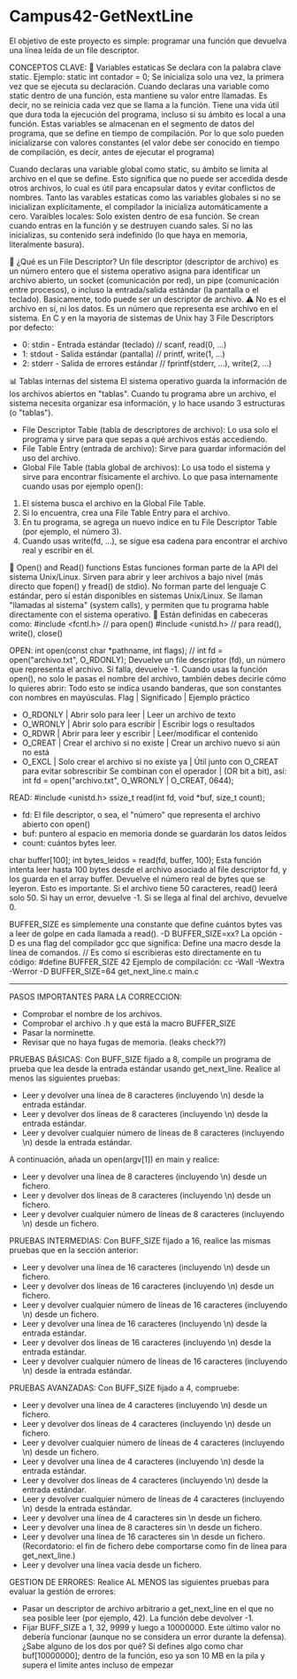 # Campus42-GetNextLine
El objetivo de este proyecto es simple: programar una función que devuelva una línea leída de un file descriptor.

CONCEPTOS CLAVE:
🔹 Variables estaticas
Se declara con la palabra clave static. Ejemplo: static int contador = 0;
Se inicializa solo una vez, la primera vez que se ejecuta su declaración.
Cuando declaras una variable como static dentro de una función, esta mantiene su valor entre llamadas. Es decir, no se reinicia cada vez que se llama a la función.
Tiene una vida útil que dura toda la ejecución del programa, incluso si su ámbito es local a una función.
Estas variables se almacenan en el segmento de datos del programa, que se define en tiempo de compilación. Por lo que solo pueden inicializarse con valores constantes (el valor debe ser conocido en tiempo de compilación, es decir, antes de ejecutar el programa)

Cuando declaras una variable global como static, su ámbito se limita al archivo en el que se define. Esto significa que no puede ser accedida desde otros archivos, lo cual es útil para encapsular datos y evitar conflictos de nombres.
Tanto las varables estaticas como las variables globales si no se inicializan explícitamente, el compilador la inicializa automáticamente a cero.
Varaibles locales: Solo existen dentro de esa función. Se crean cuando entras en la función y se destruyen cuando sales. Si no las inicializas, su contenido será indefinido (lo que haya en memoria, literalmente basura).

🔹 ¿Qué es un File Descriptor?
Un file descriptor (descriptor de archivo) es un número entero que el sistema operativo asigna para identificar un archivo abierto, un socket (comunicación por red), un pipe (comunicación entre procesos), o incluso la entrada/salida estándar (la pantalla o el teclado). Basicamente, todo puede ser un descriptor de archivo.
⚠️ No es el archivo en sí, ni los datos. Es un número que representa ese archivo en el sistema.
En C y en la mayoria de sistemas de Unix hay 3 File Descriptors por defecto:
- 0: stdin - Entrada estándar (teclado) // scanf, read(0, ...)
- 1: stdout - Salida estándar (pantalla) // printf, write(1, ...)
- 2: stderr - Salida de errores estándar // fprintf(stderr, ...), write(2, ...)

📊 Tablas internas del sistema
El sistema operativo guarda la información de los archivos abiertos en "tablas". Cuando tu programa abre un archivo, el sistema necesita organizar esa información, y lo hace usando 3 estructuras (o "tablas").
- File Descriptor Table (tabla de descriptores de archivo): Lo usa solo el programa y sirve para que sepas a qué archivos estás accediendo.
- File Table Entry (entrada de archivo): Sirve para guardar información del uso del archivo.
- Global File Table (tabla global de archivos): Lo usa todo el sistema	y sirve para encontrar físicamente el archivo.
Lo que pasa internamente cuando usas por ejemplo open():
1. El sistema busca el archivo en la Global File Table.
2. Si lo encuentra, crea una File Table Entry para el archivo.
3. En tu programa, se agrega un nuevo índice en tu File Descriptor Table (por ejemplo, el número 3).
4. Cuando usas write(fd, ...), se sigue esa cadena para encontrar el archivo real y escribir en él.

🔹 Open() and Read() functions
Estas funciones forman parte de la API del sistema Unix/Linux. Sirven para abrir y leer archivos a bajo nivel (más directo que fopen() y fread() de stdio).
No forman parte del lenguaje C estándar, pero sí están disponibles en sistemas Unix/Linux.
Se llaman "llamadas al sistema" (system calls), y permiten que tu programa hable directamente con el sistema operativo.
🔧 Están definidas en cabeceras como:
#include <fcntl.h>    // para open()
#include <unistd.h>   // para read(), write(), close()

OPEN: 
int open(const char *pathname, int flags); // int fd = open("archivo.txt", O_RDONLY);
Devuelve un file descriptor (fd), un número que representa el archivo. Si falla, devuelve -1.
Cuando usas la función open(), no solo le pasas el nombre del archivo, también debes decirle cómo lo quieres abrir:
Todo esto se indica usando banderas, que son constantes con nombres en mayúsculas.
Flag | Significado | Ejemplo práctico
- O_RDONLY | Abrir solo para leer | Leer un archivo de texto
- O_WRONLY | Abrir solo para escribir | Escribir logs o resultados
- O_RDWR | Abrir para leer y escribir | Leer/modificar el contenido
- O_CREAT | Crear el archivo si no existe | Crear un archivo nuevo si aún no está
- O_EXCL | Solo crear el archivo si no existe ya | Útil junto con O_CREAT para evitar sobrescribir
Se combinan con el operador | (OR bit a bit), así: int fd = open("archivo.txt", O_WRONLY | O_CREAT, 0644);

READ: 
#include <unistd.h>
ssize_t read(int fd, void *buf, size_t count);
- fd: El file descriptor, o sea, el "número" que representa el archivo abierto con open()
- buf: puntero al espacio en memoria donde se guardarán los datos leídos
- count: cuántos bytes leer.

char buffer[100];
int bytes_leidos = read(fd, buffer, 100);
Esta función intenta leer hasta 100 bytes desde el archivo asociado al file descriptor fd, y los guarda en el array buffer.
Devuelve el número real de bytes que se leyeron. Esto es importante.
Si el archivo tiene 50 caracteres, read() leerá solo 50.
Si hay un error, devuelve -1.
Si se llega al final del archivo, devuelve 0.

BUFFER_SIZE es simplemente una constante que define cuántos bytes vas a leer de golpe en cada llamada a read(). -D BUFFER_SIZE=xx?
La opción -D es una flag del compilador gcc que significa: Define una macro desde la línea de comandos. // Es como si escribieras esto directamente en tu código: #define BUFFER_SIZE 42
Ejemplo de compilación: cc -Wall -Wextra -Werror -D BUFFER_SIZE=64 get_next_line.c main.c

___________

PASOS IMPORTANTES PARA LA CORRECCION:

- Comprobar el nombre de los archivos.
- Comprobar el archivo .h y que está la macro BUFFER_SIZE
- Pasar la norminette.
- Revisar que no haya fugas de memoria. (leaks check??)

PRUEBAS BÁSICAS:
Con BUFF_SIZE fijado a 8, compile un programa de prueba que lea desde la entrada estándar usando get_next_line. Realice al menos las siguientes pruebas:
- Leer y devolver una línea de 8 caracteres (incluyendo \n) desde la entrada estándar.
- Leer y devolver dos líneas de 8 caracteres (incluyendo \n) desde la entrada estándar.
- Leer y devolver cualquier número de líneas de 8 caracteres (incluyendo \n) desde la entrada estándar.

A continuación, añada un open(argv[1]) en main y realice:
- Leer y devolver una línea de 8 caracteres (incluyendo \n) desde un fichero.
- Leer y devolver dos líneas de 8 caracteres (incluyendo \n) desde un fichero.
- Leer y devolver cualquier número de líneas de 8 caracteres (incluyendo \n) desde un fichero.

PRUEBAS INTERMEDIAS:
Con BUFF_SIZE fijado a 16, realice las mismas pruebas que en la sección anterior:
- Leer y devolver una línea de 16 caracteres (incluyendo \n) desde un fichero.
- Leer y devolver dos líneas de 16 caracteres (incluyendo \n) desde un fichero.
- Leer y devolver cualquier número de líneas de 16 caracteres (incluyendo \n) desde un fichero.
- Leer y devolver una línea de 16 caracteres (incluyendo \n) desde la entrada estándar.
- Leer y devolver dos líneas de 16 caracteres (incluyendo \n) desde la entrada estándar.
- Leer y devolver cualquier número de líneas de 16 caracteres (incluyendo \n) desde la entrada estándar.

PRUEBAS AVANZADAS:
Con BUFF_SIZE fijado a 4, compruebe:
- Leer y devolver una línea de 4 caracteres (incluyendo \n) desde un fichero.
- Leer y devolver dos líneas de 4 caracteres (incluyendo \n) desde un fichero.
- Leer y devolver cualquier número de líneas de 4 caracteres (incluyendo \n) desde un fichero.
- Leer y devolver una línea de 4 caracteres (incluyendo \n) desde la entrada estándar.
- Leer y devolver dos líneas de 4 caracteres (incluyendo \n) desde la entrada estándar.
- Leer y devolver cualquier número de líneas de 4 caracteres (incluyendo \n) desde la entrada estándar.
- Leer y devolver una línea de 4 caracteres sin \n desde un fichero.
- Leer y devolver una línea de 8 caracteres sin \n desde un fichero.
- Leer y devolver una línea de 16 caracteres sin \n desde un fichero. (Recordatorio: el fin de fichero debe comportarse como fin de línea para get_next_line.)
- Leer y devolver una línea vacía desde un fichero.

GESTION DE ERRORES:
Realice AL MENOS las siguientes pruebas para evaluar la gestión de errores:
- Pasar un descriptor de archivo arbitrario a get_next_line en el que no sea posible leer (por ejemplo, 42). La función debe devolver -1.
- Fijar BUFF_SIZE a 1, 32, 9999 y luego a 10000000. Este último valor no debería funcionar (aunque no se considera un error durante la defensa). ¿Sabe alguno de los dos por qué? Si defines algo como char buf[10000000]; dentro de la función, eso ya son 10 MB en la pila y supera el límite antes incluso de empezar






